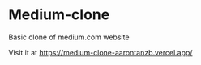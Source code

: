 # Medium-clone
Basic clone of medium.com website

Visit it at https://medium-clone-aarontanzb.vercel.app/
